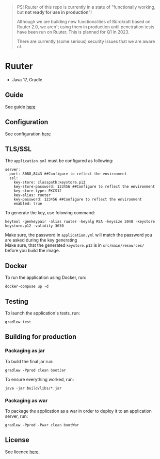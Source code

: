 > PS! Ruuter of this repo is currently in a state of "functionally working, but **not ready for use in production**"!
>
> Although we are building new functionalities of Bürokratt based on Ruuter 2.0, we aren't using them in production until penetration tests have been run on Ruuter. This is planned for Q1 in 2023.
>
> There are currently (some serious) security issues that we are aware of.

# Ruuter
- Java 17, Gradle

## Guide
See guide [here](./samples/GUIDE.md)

## Configuration
See configuration [here](./samples/CONFIGURATION.md)

## TLS/SSL  

The `application.yml` must be configured as following:  
```
server:
  port: 8088,8443 ##Configure to reflect the environment
  ssl:
    key-store: classpath:keystore.p12
    key-store-password: 123456 ##Configure to reflect the environment
    key-store-type: PKCS12 
    key-alias: ruuter 
    key-password: 123456 ##Configure to reflect the environment
    enabled: true
```

To generate the key, use folowing command:  
```
keytool -genkeypair -alias ruuter -keyalg RSA -keysize 2048 -keystore keystore.p12 -validity 3650
```
Make sure, the password in `application.yml` will match the password you are asked during the key generating  
Make sure, that the generated `keystore.p12` is in `src/main/resources/` before you build the image.  

## Docker

To run the application using Docker, run:

```
docker-compose up -d
```

## Testing

To launch the application's tests, run:

```
gradlew test
```


## Building for production

### Packaging as jar

To build the final jar run:

```
gradlew -Pprod clean bootJar
```

To ensure everything worked, run:

```
java -jar build/libs/*.jar
```

### Packaging as war

To package the application as a war in order to deploy it to an application server, run:

```
gradlew -Pprod -Pwar clean bootWar
```

## License

See licence [here](LICENSE).
